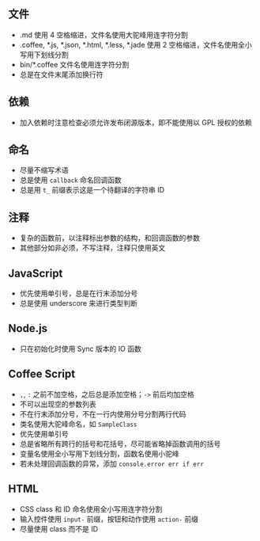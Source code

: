 ## 文件

* .md 使用 4 空格缩进，文件名使用大驼峰用连字符分割
* .coffee, *.js, *.json, *.html, *.less, *.jade 使用 2 空格缩进，文件名使用全小写用下划线分割
* bin/*.coffee 文件名使用连字符分割
* 总是在文件末尾添加换行符

## 依赖

* 加入依赖时注意检查必须允许发布闭源版本，即不能使用以 GPL 授权的依赖

## 命名

* 尽量不缩写术语
* 总是使用 `callback` 命名回调函数
* 总是用 `t_` 前缀表示这是一个待翻译的字符串 ID

## 注释

* 复杂的函数前，以注释标出参数的结构，和回调函数的参数
* 其他部分如非必须，不写注释，注释只使用英文

## JavaScript

* 优先使用单引号，总是在行末添加分号
* 总是使用 underscore 来进行类型判断

## Node.js

* 只在初始化时使用 Sync 版本的 IO 函数

## Coffee Script

* `,`, `:` 之前不加空格，之后总是添加空格；`->` 前后均加空格
* 不可以出现空的参数列表
* 不在行末添加分号，不在一行内使用分号分割两行代码
* 类名使用大驼峰命名，如 `SampleClass`
* 优先使用单引号
* 总是省略所有跨行的括号和花括号，尽可能省略掉函数调用的括号
* 变量名使用全小写用下划线分割，函数名使用小驼峰
* 若未处理回调函数的异常，添加 `console.error err if err`

## HTML

* CSS class 和 ID 命名使用全小写用连字符分割
* 输入控件使用 `input-` 前缀，按钮和动作使用 `action-` 前缀
* 尽量使用 class 而不是 ID
